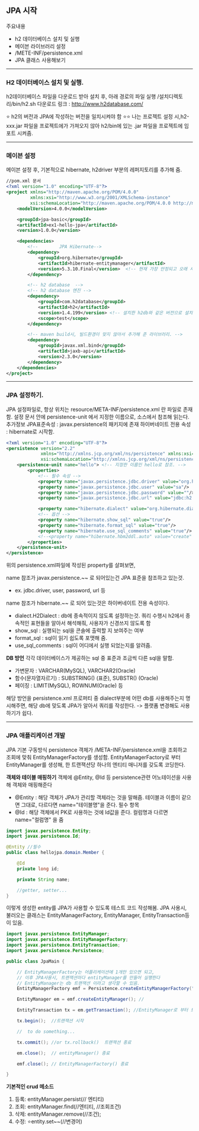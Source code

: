 ## JPA 시작

주요내용
- h2 데이터베이스 설치 및 실행
- 메이븐 라이브러리 설정
- /METE-INF/persistence.xml 
- JPA 클래스 사용해보기

---

### H2 데이터베이스 설치 및 실행.

h2데이터베이스 파일을 다운로드 받아 설치 후, 아래 경로의 파일 실행
/설치디렉토리/bin/h2.sh
다운로드 링크 : http://www.h2database.com/

⭐ h2의 버전과 JPA에 작성하는 버전을 일치시켜야 함
⭐⭐ 나는 프로젝트 설정 시,h2-xxx.jar 파일을 프로젝트에가 가져오지 않아 h2/bin에 있는 .jar 파일을 프로젝트에 임포트 시켜줌.

---

### 메이븐 설정

메이븐 설정 후, 기본적으로 hibernate, h2driver 부분의 레퍼지토리를 추가해 줌.

```xml
//pom.xml 문서
<?xml version="1.0" encoding="UTF-8"?>
<project xmlns="http://maven.apache.org/POM/4.0.0"
         xmlns:xsi="http://www.w3.org/2001/XMLSchema-instance"
         xsi:schemaLocation="http://maven.apache.org/POM/4.0.0 http://maven.apache.org/xsd/maven-4.0.0.xsd">
    <modelVersion>4.0.0</modelVersion>

    <groupId>jpa-basic</groupId>
    <artifactId>ex1-hello-jpa</artifactId>
    <version>1.0.0</version>

    <dependencies>
        <!--        JPA Hibernate-->
        <dependency>
            <groupId>org.hibernate</groupId>
            <artifactId>hibernate-entitymanager</artifactId>
            <version>5.3.10.Final</version>  <!-- 현재 가장 안정되고 오래 사용한 버전 -->
        </dependency>

        <!-- h2 database  -->
        <!-- h2 database 엔진 -->
        <dependency>
            <groupId>com.h2database</groupId>
            <artifactId>h2</artifactId>
            <version>1.4.199</version> <!-- 설치한 h2db와 같은 버전으로 설치 -->
            <scope>test</scope>
        </dependency>

        <!-- maven build시, 빌드환경이 맞지 않아서 추가해 준 라이브러리. -->
        <dependency>
            <groupId>javax.xml.bind</groupId>
            <artifactId>jaxb-api</artifactId>
            <version>2.3.0</version>
        </dependency>
    </dependencies>
</project>

```

---
### JPA 설정하기.

JPA 설정파일로, 항상 위치는 resource/META-INF/persistence.xml 란 파일로 존재함.
설정 문서 안에 persistence-unit 에서 지정한 이름으로, 소스에서 참조해 읽는다.
추가정보
JPA표준속성 : javax.persistence의 패키지에 존재
하이버네이트 전용 속성 : hibernate로 시작함.

```xml
<?xml version="1.0" encoding="UTF-8"?>
<persistence version="2.2"
             xmlns="http://xmlns.jcp.org/xml/ns/persistence" xmlns:xsi="http://www.w3.org/2001/XMLSchema-instance"
             xsi:schemaLocation="http://xmlns.jcp.org/xml/ns/persistence http://xmlns.jcp.org/xml/ns/persistence/persistence_2_2.xsd">
    <persistence-unit name="hello"> <!-- 지정한 이름인 hello로 참조. -->
        <properties>
            <!-- 필수 속성 -->
            <property name="javax.persistence.jdbc.driver" value="org.h2.Driver"/>
            <property name="javax.persistence.jdbc.user" value="sa"/>
            <property name="javax.persistence.jdbc.password" value=""/>
            <property name="javax.persistence.jdbc.url" value="jdbc:h2:tcp://localhost/~"/>    <!-- 경로설정 -->

            <property name="hibernate.dialect" value="org.hibernate.dialect.H2Dialect"/> <!-- H2Dialect!. 디비 종속적이지 않도록 JPA가 알아서 해석해준다. -->
            <!-- 옵션 -->
            <property name="hibernate.show_sql" value="true"/>
            <property name="hibernate.format_sql" value="true"/>
            <property name="hibernate.use_sql_comments" value="true"/>
            <!--<property name="hibernate.hbm2ddl.auto" value="create" />-->
        </properties>
    </persistence-unit>
</persistence>
```

위의 persistence.xml파일에 작성된 property를 살펴보면,

name 참조가 javax.persistence.~~ 로 되어있는건 JPA 표준을 참조하고 있는것.
- ex. jdbc.driver, user, password, url 등

name 참조가 hibernate.~~ 로 되어 있는것은 하이버네이트 전용 속성이다.
- dialect.H2Dialect : db에 종속적이지 않도록 설정하는것. 쿼리 수행시 h2에서 종속적인 표현들을 알아서 해석해줘, 사용자가 신경쓰지 않도록 함
- show_sql : 실행되는 sql을 콘솔에 출력할 지 보여주는 여부
- format_sql : sql이 읽기 쉽도록 포맷해 줌.
- use_sql_comments : sql이 어디에서 실행 되었는지를 알려줌.


**DB 방언**
각각 데이터베이스가 제공하는 sql 중 표준과 조금씩 다른 sql을 말함.
 - 가변문자 : VARCHAR(MySQL), VARCHAR2(Oracle)
 - 함수(문자열자르기) : SUBSTRING() (표준), SUBSTR() (Oracle)
 - 페이징 : LIMIT(MySQL), ROWNUM(Oracle) 등


해당 방언을 persistence.xml 프로퍼티 중 dialect부분에 어떤 db를 사용해주는지 명시해주면, 해당 db에 맞도록 JPA가 알아서 쿼리를 작성한다. 
-> 플랫폼 변경해도 사용하기가 쉽다.

---

### JPA 애플리케이션 개발

JPA 기본 구동방식
persistence 객체가 /META-INF/persistence.xml을 조회하고
조회에 맞춰 EntityManagerFactory를 생성함.
EntityManagerFactory로 부터 EntityManager를 생성해, 한 트랜잭션당 하나의 엔티티 매니저를 갖도록 코딩한다.


**객체와 테이블 매핑하기**
객체에 @Entity, @Id 등 persistence관련 어노테이션을 사용해 객체와 매핑해준다
- @Entity : 해당 객체가 JPA가 관리할 객체라는 것을 말해줌. 테이블과 이름이 같으면 그대로, 다르다면 name="테이블명"을 준다. 필수 항목
- @Id : 해당 객체에서 PK로 사용하는 것에 Id값을 준다. 컬럼명과 다르면 name="컬럼명" 을 줌

```java
import javax.persistence.Entity;
import javax.persistence.Id;

@Entity //필수
public class hellojpa.domain.Member {

    @Id
    private long id;

    private String name;

    //getter, setter...
}
```

이렇게 생성한 entity를 JPA가 사용할 수 있도록 테스트 코드 작성해봄.
JPA 사용시, 불러오는 클래스는 EntityManagerFactory, EntityManager, EntityTransaction등이 있음.
```java
import javax.persistence.EntityManager;
import javax.persistence.EntityManagerFactory;
import javax.persistence.EntityTransaction;
import javax.persistence.Persistence;

public class JpaMain {

    // EntityManagerFactory는 어플리케이션에 1개만 있으면 되고,
    // 이후 JPA사용시, 트랜잭션마다 entityManager를 만들어 실행한다 
    // EntityManager는 db 트랜잭션 이라고 생각할 수 있음.
    EntityManagerFactory emf = Persistence.createEntityManagerFactory("hello"); //persistence.xml 에 있는 persistence-unit 명을 입력

    EntityManager em = emf.createEntityManager(); //

    EntityTransaction tx = em.getTransaction(); //EntityManager로 부터 트랜잭션을 호출해서 사용함.

    tx.begin();  //트랜잭션 시작

    //  to do something...

    tx.commit(); //or tx.rollback()  트랜잭션 종료

    em.close();  // entityManager() 종료

    emf.close(); // EntityManagerFactory() 종료

}

```

**기본적인 crud 메소드**
1. 등록: entityManager.persist(// 엔티티)
2. 조회: entityManager.find(//엔티티, //조회조건)
3. 삭제: entityManager.remove(//조건);
4. 수정: ⭐entity.set~~(//변경어)

